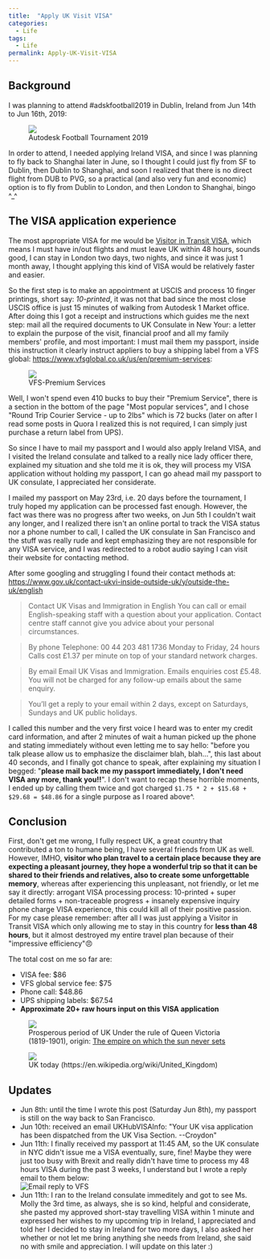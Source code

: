 ```yaml
---
title:  "Apply UK Visit VISA"
categories: 
  - Life
tags:
  - Life
permalink: Apply-UK-Visit-VISA
---
```


## Background

I was planning to attend #adskfootball2019 in Dublin, Ireland from Jun 14th to Jun 16th, 2019:
<figure>
    <a href="/assets/images/posts/2019-06-06-Apply-UK-VISA/adsk-football-2019.jpg"><img src="/assets/images/posts/2019-06-06-Apply-UK-VISA/adsk-football-2019.jpg"></a>
    <figcaption>Autodesk Football Tournament 2019</figcaption>
</figure>

In order to attend, I needed applying Ireland VISA, and since I was planning to fly back to Shanghai later in June, so I thought I could just fly from SF to Dublin, then Dublin to Shanghai, and soon I realized that there is no direct flight from DUB to PVG, so a practical (and also very fun and economic) option is to fly from Dublin to London, and then London to Shanghai, bingo ^_^

<!--more-->

## The VISA application experience

The most appropriate VISA for me would be [Visitor in Transit VISA](https://www.gov.uk/transit-visa/visitor-in-transit-visa), which means I must have in/out flights and must leave UK within 48 hours, sounds good, I can stay in London two days, two nights, and since it was just 1 month away, I thought applying this kind of VISA would be relatively faster and easier.

So the first step is to make an appointment at USCIS and process 10 finger printings, short say: *10-printed*, it was not that bad since the most close USCIS office is just 15 minutes of walking from Autodesk 1 Market office.  After doing this I got a receipt and instructions which guides me the next step: mail all the required documents to UK Consulate in New Your: a letter to explain the purpose of the visit, financial proof and all my family members' profile, and most important: I must mail them my passport, inside this instruction it clearly instruct appliers to buy a shipping label from a VFS global: https://www.vfsglobal.co.uk/us/en/premium-services:

<figure>
    <a href="/assets/images/posts/2019-06-06-Apply-UK-VISA/VFS-Premium.png"><img src="/assets/images/posts/2019-06-06-Apply-UK-VISA/VFS-Premium.png"></a>
    <figcaption>VFS-Premium Services</figcaption>
</figure>

Well, I won't spend even 410 bucks to buy their "Premium Service", there is a section in the bottom of the page "Most popular services", and I chose "Round Trip Courier Service - up to 2lbs" which is 72 bucks (later on after I read some posts in Quora I realized this is not required, I can simply just purchase a return label from UPS).

So since I have to mail my passport and I would also apply Ireland VISA, and I visited the Ireland consulate and talked to a really nice lady officer there, explained my situation and she told me it is ok, they will process my VISA application without holding my passport, I can go ahead mail my passport to UK consulate, I appreciated her considerate.

I mailed my passport on May 23rd, i.e. 20 days before the tournament, I truly hoped my application can be processed fast enough.  However, the fact was there was no progress after two weeks, on Jun 5th I couldn't wait any longer, and I realized there isn't an online portal to track the VISA status nor a phone number to call, I called the UK consulate in San Francisco and the stuff was really rude and kept emphasizing they are not responsible for any VISA service, and I was redirected to a robot audio saying I can visit their website for contacting method.

After some googling and struggling I found their contact methods at: https://www.gov.uk/contact-ukvi-inside-outside-uk/y/outside-the-uk/english
> Contact UK Visas and Immigration in English
  You can call or email English-speaking staff with a question about your application. Contact centre staff cannot give you advice about your personal circumstances.

> By phone
  Telephone: 00 44 203 481 1736
  Monday to Friday, 24 hours
  Calls cost £1.37 per minute on top of your standard network charges.

> By email
  Email UK Visas and Immigration. 
  Emails enquiries cost £5.48. You will not be charged for any follow-up emails about the same enquiry.

> You’ll get a reply to your email within 2 days, except on Saturdays, Sundays and UK public holidays.

I called this number and the very first voice I heard was to enter my credit card information, and after 2 minutes of wait a human picked up the phone and stating immediately without even letting me to say hello: "before you talk please allow us to emphasize the disclaimer blah, blah...", this last about 40 seconds, and I finally got chance to speak, after explaining my situation I begged: "**please mail back me my passport immediately, I don't need VISA any more, thank you!!**".  I don't want to recap these horrible moments, I ended up by calling them twice and got charged `$1.75 * 2 + $15.68 + $29.68 = $48.86` for a single purpose as I roared above^.

## Conclusion
First, don't get me wrong, I fully respect UK, a great country that contributed a ton to humane being, I have several friends from UK as well.  However, IMHO, **visitor who plan travel to a certain place because they are expecting a pleasant journey, they hope a wonderful trip so that it can be shared to their friends and relatives, also to create some unforgettable memory**, whereas after experiencing this unpleasant, not friendly, or let me say it directly: arrogant VISA processing process: 10-printed + super detailed forms + non-traceable progress + insanely expensive inquiry phone charge VISA experience, this could kill all of their positive passion.  For my case please remember: after all I was just applying a Visitor in Transit VISA which only allowing me to stay in this country for **less than 48 hours**, but it almost destroyed my entire travel plan because of their "impressive efficiency"😠

The total cost on me so far are:

* VISA fee: $86
* VFS global service fee: $75
* Phone call: $48.86
* UPS shipping labels: $67.54
* **Approximate 20+ raw hours input on this VISA application**

<figure>
    <a href="/assets/images/posts/2019-06-06-Apply-UK-VISA/Anachronous_map_of_the_British_Empire.png"><img src="/assets/images/posts/2019-06-06-Apply-UK-VISA/Anachronous_map_of_the_British_Empire.png"></a>
    <figcaption>
      Prosperous period of UK Under the rule of Queen Victoria (1819-1901), origin: <a href="https://en.wikipedia.org/wiki/The_empire_on_which_the_sun_never_sets" target="_blank">The empire on which the sun never sets</a>
    </figcaption>
</figure>
<figure>
    <a href="/assets/images/posts/2019-06-06-Apply-UK-VISA/EU-United_Kingdom.png"><img src="/assets/images/posts/2019-06-06-Apply-UK-VISA/EU-United_Kingdom.png"></a>
    <figcaption>
        UK today (https://en.wikipedia.org/wiki/United_Kingdom)
    </figcaption>
</figure>

## Updates
* Jun 8th: until the time I wrote this post (Saturday Jun 8th), my passport is still on the way back to San Francisco.
* Jun 10th: received an email UKHubVISAInfo: "Your UK visa application has been dispatched from the UK Visa Section. --Croydon"
* Jun 11th: I finally received my passport at 11:45 AM, so the UK consulate in NYC didn't issue me a VISA eventually, sure, fine!  Maybe they were just too busy with Brexit and really didn't have time to process my 48 hours VISA during the past 3 weeks, I understand but I wrote a reply email to them below: <br />
  ![Email reply to VFS](assets/images/posts/2019-06-06-Apply-UK-VISA/VFS.png "Email reply to VFS")
* Jun 11th: I ran to the Ireland consulate immeditely and got to see Ms. Molly the 3rd time, as always, she is so kind, helpful and considerate, she pasted my approved short-stay travelling VISA within 1 minute and expressed her wishes to my upcoming trip in Ireland, I appreciated and told her I decided to stay in Ireland for two more days, I also asked her whether or not let me bring anything she needs from Ireland, she said no with smile and appreciation.  I will update on this later :)
